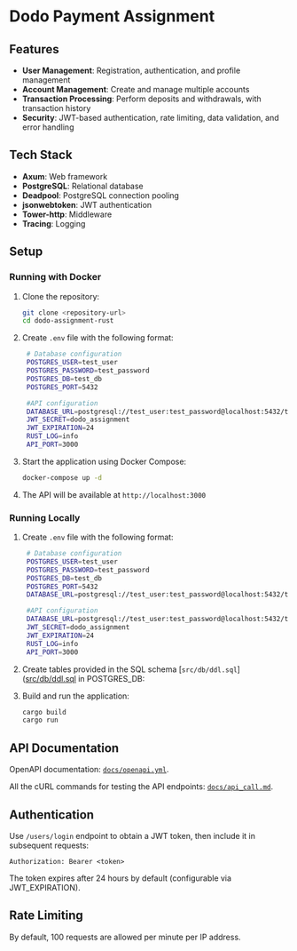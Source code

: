 # Dodo Payment Assignment

## Features

- **User Management**: Registration, authentication, and profile management
- **Account Management**: Create and manage multiple accounts
- **Transaction Processing**: Perform deposits and withdrawals, with transaction history
- **Security**: JWT-based authentication, rate limiting, data validation, and error handling

## Tech Stack

- **Axum**: Web framework
- **PostgreSQL**: Relational database
- **Deadpool**: PostgreSQL connection pooling
- **jsonwebtoken**: JWT authentication
- **Tower-http**: Middleware
- **Tracing**: Logging


## Setup

### Running with Docker

1. Clone the repository:
   ```bash
   git clone <repository-url>
   cd dodo-assignment-rust
   ```

2. Create `.env` file with the following format:
   ```bash
    # Database configuration
    POSTGRES_USER=test_user
    POSTGRES_PASSWORD=test_password
    POSTGRES_DB=test_db
    POSTGRES_PORT=5432

    #API configuration
    DATABASE_URL=postgresql://test_user:test_password@localhost:5432/test_db
    JWT_SECRET=dodo_assignment
    JWT_EXPIRATION=24
    RUST_LOG=info
    API_PORT=3000
   ```

3. Start the application using Docker Compose:
   ```bash
   docker-compose up -d
   ```

4. The API will be available at `http://localhost:3000`

### Running Locally

1. Create `.env` file with the following format:
   ```bash
    # Database configuration
    POSTGRES_USER=test_user
    POSTGRES_PASSWORD=test_password
    POSTGRES_DB=test_db
    POSTGRES_PORT=5432
    DATABASE_URL=postgresql://test_user:test_password@localhost:5432/test_db

    #API configuration
    DATABASE_URL=postgresql://test_user:test_password@localhost:5432/test_db
    JWT_SECRET=dodo_assignment
    JWT_EXPIRATION=24
    RUST_LOG=info
    API_PORT=3000
   ```

2. Create tables provided in the SQL schema [`src/db/ddl.sql`]([src/db/ddl.sql](https://github.com/dhruv-upadhyy/dodo-assignment-rust/blob/main/src/db/ddl.sql) in POSTGRES_DB:

4. Build and run the application:
   ```bash
   cargo build
   cargo run
   ```

## API Documentation

OpenAPI documentation:  [`docs/openapi.yml`](https://github.com/dhruv-upadhyy/dodo-assignment-rust/blob/main/docs/openapi.yml).

All the cURL commands for testing the API endpoints:  [`docs/api_call.md`](https://github.com/dhruv-upadhyy/dodo-assignment-rust/blob/main/docs/api_calls.md).

## Authentication

Use `/users/login` endpoint to obtain a JWT token, then include it in subsequent requests:

```
Authorization: Bearer <token>
```

The token expires after 24 hours by default (configurable via JWT_EXPIRATION).

## Rate Limiting

By default, 100 requests are allowed per minute per IP address.

